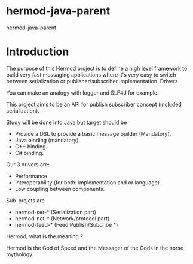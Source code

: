 hermod-java-parent
==================

hermod-java-parent


Introduction
=============

The purpose of this Hermod project is to define a high level framework to build very fast messaging applications where it's very easy to switch between serialization or publisher/subscriber implementation.
Drivers

You can make an analogy with logger and SLF4J for example.

This project aims to be an API for publish subscriber concept (included serialization).

Study will be done into Java but target should be

* Provide a DSL to provide a basic message builder (Mandatory).
* Java binding (mandatory).
* C++ binding.
* C# binding. 

Our 3 drivers are:

* Performance
* Interoperability (for both: implementation and or language)
* Low coupling between components. 


Sub-projets are

* hermod-ser-* (Serialization part)
* hermod-net-* (Network/protocol part)
* hermod-feed-* (Feed Publish/Subcribe *) 
              
Hermod, what is the meaning ?

Hermod is the God of Speed and the Messager of the Gods in the norse mythology.


